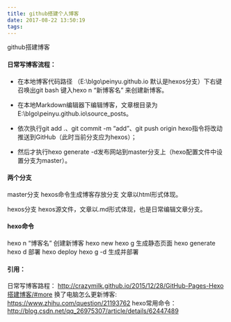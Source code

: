 ```yaml
---
title: github搭建个人博客
date: 2017-08-22 13:50:19
tags:
---
```

github搭建博客

####  日常写博客流程：
- 在本地博客代码路径 （E:\blgo\peinyu.github.io 默认是hexos分支）下右键召唤出git bash
键入hexo n “新博客名” 来创建新博客。

 
- 在本地Markdown编辑器下编辑博客，文章根目录为 E:\blgo\peinyu.github.io\source\_posts。
- 依次执行git add .、git commit -m “add”、git push origin hexo指令将改动推送到GitHub（此时当前分支应为hexos）；
- 然后才执行hexo generate -d发布网站到master分支上（hexo配置文件中设置分支为master）。

#### 两个分支
master分支
hexos命令生成博客存放分支 文章以html形式体现。

hexos分支
hexos源文件，文章以.md形式体现，也是日常编辑文章分支。


#### hexo命令
hexo n “博客名”   创建新博客 hexo new
hexo g                 生成静态页面  hexo generate 
hexo d                 部署  hexo deploy
hexo g -d             生成并部署



#### 引用：
日常写博客路程：
http://crazymilk.github.io/2015/12/28/GitHub-Pages-Hexo搭建博客/#more
换了电脑怎么更新博客:
https://www.zhihu.com/question/21193762
hexo常用命令：
http://blog.csdn.net/qq_26975307/article/details/62447489

